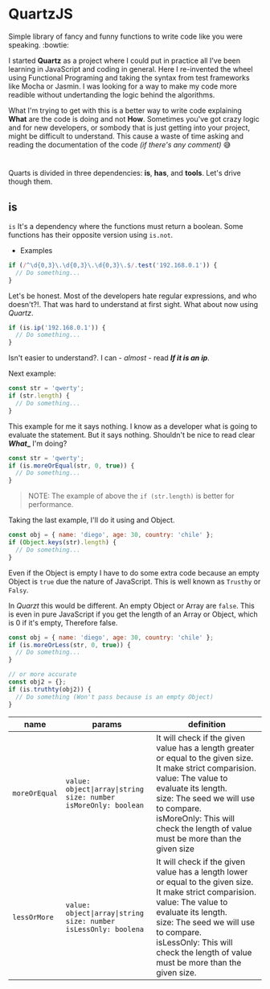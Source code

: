 # QuartzJS

Simple library of fancy and funny functions to write code like you were speaking. :bowtie:

I started **Quartz** as a project where I could put in practice all I've been learning in JavaScript and coding in general. Here I re-invented the wheel using Functional Programing and taking the syntax from test frameworks like Mocha or Jasmin. I was looking for a way to make my code more readible without undertanding the logic behind the algorithms.

What I'm trying to get with this is a better way to write code explaining **What** are the code is doing and not **How**. Sometimes you've got crazy logic and for new developers, or sombody that is just getting into your project, might be difficult to understand. This cause a waste of time asking and reading the documentation of the code _(if there's any comment)_ :sweat_smile:

#

Quarts is divided in three dependencies: **is**, **has**, and **tools**. Let's drive though them.

## is

`is` It's a dependency where the functions must return a boolean. Some functions has their opposite version using `is.not`. 

- Examples

```js
if (/^\d{0,3}\.\d{0,3}\.\d{0,3}\.$/.test('192.168.0.1')) {
  // Do something...
}
```

Let\'s be honest. Most of the developers hate regular expressions, and who doesn\'t?!.
That was hard to understand at first sight. What about now using _Quartz_.

```js
if (is.ip('192.168.0.1')) {
  // Do something...
}
```

Isn\'t easier to understand?. I can - _almost_ - read **_If it is an ip_**.

Next example:

```js
const str = 'qwerty';
if (str.length) {
  // Do something...
}
```

This example for me it says nothing. I know as a developer what is going to evaluate the statement. But it says nothing. Shouldn't be nice to read clear **_What__** I'm doing?

```js
const str = 'qwerty';
if (is.moreOrEqual(str, 0, true)) {
  // Do something...
}
```

> NOTE: The example of above the `if (str.length)` is better for performance.

Taking the last example, I'll do it using and Object.

```js
const obj = { name: 'diego', age: 30, country: 'chile' };
if (Object.keys(str).length) {
  // Do something...
}
```

Even if the Object is empty I have to do some extra code because an empty Object is `true` due the nature of JavaScript. This is well known as `Trusthy` or `Falsy`.

In _Quarzt_ this would be different. An empty Object or Array are `false`. This is even in pure JavaScript if you get the length of an Array or Object, which is 0 if it's empty, Therefore false.

```js
const obj = { name: 'diego', age: 30, country: 'chile' };
if (is.moreOrLess(str, 0, true)) {
  // Do something...
}

// or more accurate
const obj2 = {};
if (is.truthty(obj2)) {
  // Do something (Won't pass because is an empty Object)
}
```

name | params | definition
-----|--------|----------
 `moreOrEqual` | `value: object\|array\|string` <br /> `size: number` <br /> `isMoreOnly: boolean`| It will check if the given value has a length greater or equal to the given size. It make strict comparision. <br />value: The value to evaluate its length. <br />size: The seed we will use to compare. <br />isMoreOnly: This will check the length of value must be more than the given size
`lessOrMore` | `value: object\|array\|string` <br /> `size: number` <br /> `isLessOnly: boolena` | It will check if the given value has a length lower or equal to the given size. It make strict comparision. <br /> value: The value to evaluate its length.<br /> size: The seed we will use to compare. <br /> isLessOnly: This will check the length of value must be more than the given size.

